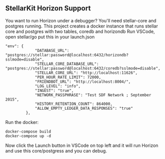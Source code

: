 ## StellarKit Horizon Support

You want to run Horizon under a debugger?  You'll need stellar-core and postgres running.
This project creates a docker instance that runs stellar core and postgres with two tables, coredb and horizondb
Run VSCode, open stellar/go put this in your launch.json

```
"env": {
             "DATABASE_URL": "postgres://stellar:password@localhost:6432/horizondb?sslmode=disable",
             "STELLAR_CORE_DATABASE_URL": "postgres://stellar:password@localhost:6432/coredb?sslmode=disable",
             "STELLAR_CORE_URL": "http://localhost:11626",
             "PER_HOUR_RATE_LIMIT": 72000,
             "FRIENDBOT_URL": "http://localhost:8004/",
             "LOG_LEVEL": "info",
             "INGEST": "true",
             "NETWORK_PASSPHRASE": "Test SDF Network ; September 2015",
             "HISTORY_RETENTION_COUNT": 864000,
             "ALLOW_EMPTY_LEDGER_DATA_RESPONSES": "true"
         },
```

Run the docker:

    docker-compose build
    docker-compose up -d

 Now click the Launch button in VSCode on top left and it will run Horizon and use this core/postgress and you can debug.
